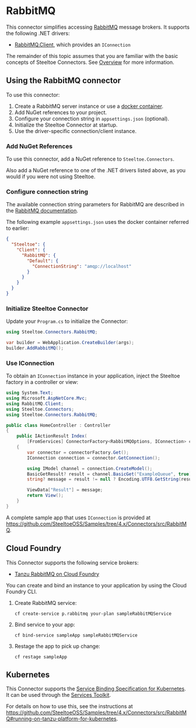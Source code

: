 # RabbitMQ

This connector simplifies accessing [RabbitMQ](https://www.rabbitmq.com/) message brokers.
It supports the following .NET drivers:

- [RabbitMQ.Client](https://www.nuget.org/packages/RabbitMQ.Client), which provides an `IConnection`

The remainder of this topic assumes that you are familiar with the basic concepts of Steeltoe Connectors. See [Overview](./usage.md) for more information.

## Using the RabbitMQ connector

To use this connector:

1. Create a RabbitMQ server instance or use a [docker container](https://github.com/SteeltoeOSS/Samples/blob/4.x/CommonTasks.md#rabbitmq).
1. Add NuGet references to your project.
1. Configure your connection string in `appsettings.json` (optional).
1. Initialize the Steeltoe Connector at startup.
1. Use the driver-specific connection/client instance.

### Add NuGet References

To use this connector, add a NuGet reference to `Steeltoe.Connectors`.

Also add a NuGet reference to one of the .NET drivers listed above, as you would if you were not using Steeltoe.

### Configure connection string

The available connection string parameters for RabbitMQ are described in the [RabbitMQ documentation](https://www.rabbitmq.com/uri-spec.html).

The following example `appsettings.json` uses the docker container referred to earlier:

```json
{
  "Steeltoe": {
    "Client": {
      "RabbitMQ": {
        "Default": {
          "ConnectionString": "amqp://localhost"
        }
      }
    }
  }
}
```

### Initialize Steeltoe Connector

Update your `Program.cs` to initialize the Connector:

```csharp
using Steeltoe.Connectors.RabbitMQ;

var builder = WebApplication.CreateBuilder(args);
builder.AddRabbitMQ();
```

### Use IConnection

To obtain an `IConnection` instance in your application, inject the Steeltoe factory in a controller or view:

```csharp
using System.Text;
using Microsoft.AspNetCore.Mvc;
using RabbitMQ.Client;
using Steeltoe.Connectors;
using Steeltoe.Connectors.RabbitMQ;

public class HomeController : Controller
{
    public IActionResult Index(
        [FromServices] ConnectorFactory<RabbitMQOptions, IConnection> connectorFactory)
    {
        var connector = connectorFactory.Get();
        IConnection connection = connector.GetConnection();

        using IModel channel = connection.CreateModel();
        BasicGetResult? result = channel.BasicGet("ExampleQueue", true);
        string? message = result != null ? Encoding.UTF8.GetString(result.Body.ToArray()) : null;

        ViewData["Result"] = message;
        return View();
    }
}
```

A complete sample app that uses `IConnection` is provided at https://github.com/SteeltoeOSS/Samples/tree/4.x/Connectors/src/RabbitMQ.

## Cloud Foundry

This Connector supports the following service brokers:

- [Tanzu RabbitMQ on Cloud Foundry](https://techdocs.broadcom.com/us/en/vmware-tanzu/data-solutions/tanzu-rabbitmq-on-cloud-foundry/10-0/tanzu-rabbitmq-cloud-foundry/index.html)

You can create and bind an instance to your application by using the Cloud Foundry CLI.

1. Create RabbitMQ service:

   ```shell
   cf create-service p.rabbitmq your-plan sampleRabbitMQService
   ```

1. Bind service to your app:

   ```shell
   cf bind-service sampleApp sampleRabbitMQService
   ```

1. Restage the app to pick up change:

   ```shell
   cf restage sampleApp
   ```

## Kubernetes

This Connector supports the [Service Binding Specification for Kubernetes](https://github.com/servicebinding/spec).
It can be used through the [Services Toolkit](https://techdocs.broadcom.com/us/en/vmware-tanzu/standalone-components/tanzu-application-platform/1-12/tap/services-toolkit-install-services-toolkit.html).

For details on how to use this, see the instructions at https://github.com/SteeltoeOSS/Samples/tree/4.x/Connectors/src/RabbitMQ#running-on-tanzu-platform-for-kubernetes.
